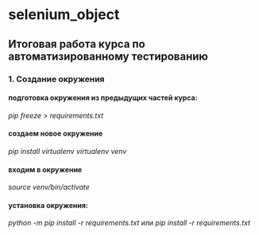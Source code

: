 # selenium_object
## Итоговая работа курса по автоматизированному тестированию 

### 1. Создание окружения

#### подготовка окружения из предыдущих частей курса:
*pip freeze > requirements.txt*

#### создаем новое окружение
*pip install virtualenv*
*virtualenv venv*

#### входим в окружение 
*source venv/bin/activate*

#### установка окружения: 
*python -m pip install -r requirements.txt* 
или *pip install -r requirements.txt*
